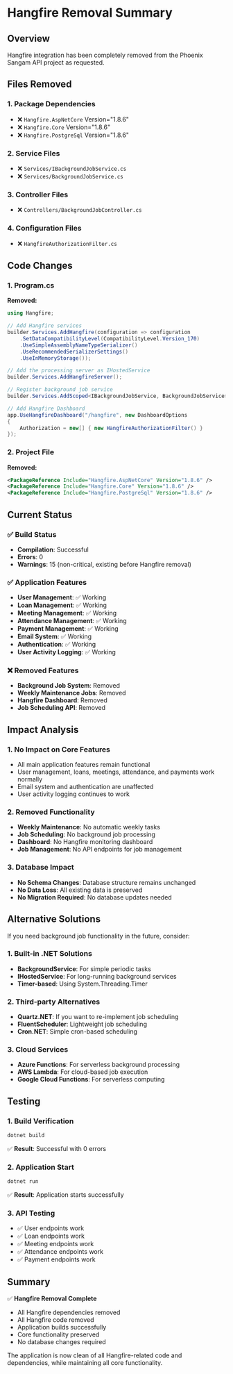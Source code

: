 # Hangfire Removal Summary

## Overview

Hangfire integration has been completely removed from the Phoenix Sangam API project as requested.

## Files Removed

### 1. Package Dependencies
- ❌ `Hangfire.AspNetCore` Version="1.8.6"
- ❌ `Hangfire.Core` Version="1.8.6"
- ❌ `Hangfire.PostgreSql` Version="1.8.6"

### 2. Service Files
- ❌ `Services/IBackgroundJobService.cs`
- ❌ `Services/BackgroundJobService.cs`

### 3. Controller Files
- ❌ `Controllers/BackgroundJobController.cs`

### 4. Configuration Files
- ❌ `HangfireAuthorizationFilter.cs`

## Code Changes

### 1. Program.cs
**Removed:**
```csharp
using Hangfire;

// Add Hangfire services
builder.Services.AddHangfire(configuration => configuration
    .SetDataCompatibilityLevel(CompatibilityLevel.Version_170)
    .UseSimpleAssemblyNameTypeSerializer()
    .UseRecommendedSerializerSettings()
    .UseInMemoryStorage());

// Add the processing server as IHostedService
builder.Services.AddHangfireServer();

// Register background job service
builder.Services.AddScoped<IBackgroundJobService, BackgroundJobService>();

// Add Hangfire Dashboard
app.UseHangfireDashboard("/hangfire", new DashboardOptions
{
    Authorization = new[] { new HangfireAuthorizationFilter() }
});
```

### 2. Project File
**Removed:**
```xml
<PackageReference Include="Hangfire.AspNetCore" Version="1.8.6" />
<PackageReference Include="Hangfire.Core" Version="1.8.6" />
<PackageReference Include="Hangfire.PostgreSql" Version="1.8.6" />
```

## Current Status

### ✅ Build Status
- **Compilation**: Successful
- **Errors**: 0
- **Warnings**: 15 (non-critical, existing before Hangfire removal)

### ✅ Application Features
- **User Management**: ✅ Working
- **Loan Management**: ✅ Working
- **Meeting Management**: ✅ Working
- **Attendance Management**: ✅ Working
- **Payment Management**: ✅ Working
- **Email System**: ✅ Working
- **Authentication**: ✅ Working
- **User Activity Logging**: ✅ Working

### ❌ Removed Features
- **Background Job System**: Removed
- **Weekly Maintenance Jobs**: Removed
- **Hangfire Dashboard**: Removed
- **Job Scheduling API**: Removed

## Impact Analysis

### 1. No Impact on Core Features
- All main application features remain functional
- User management, loans, meetings, attendance, and payments work normally
- Email system and authentication are unaffected
- User activity logging continues to work

### 2. Removed Functionality
- **Weekly Maintenance**: No automatic weekly tasks
- **Job Scheduling**: No background job processing
- **Dashboard**: No Hangfire monitoring dashboard
- **Job Management**: No API endpoints for job management

### 3. Database Impact
- **No Schema Changes**: Database structure remains unchanged
- **No Data Loss**: All existing data is preserved
- **No Migration Required**: No database updates needed

## Alternative Solutions

If you need background job functionality in the future, consider:

### 1. Built-in .NET Solutions
- **BackgroundService**: For simple periodic tasks
- **IHostedService**: For long-running background services
- **Timer-based**: Using System.Threading.Timer

### 2. Third-party Alternatives
- **Quartz.NET**: If you want to re-implement job scheduling
- **FluentScheduler**: Lightweight job scheduling
- **Cron.NET**: Simple cron-based scheduling

### 3. Cloud Services
- **Azure Functions**: For serverless background processing
- **AWS Lambda**: For cloud-based job execution
- **Google Cloud Functions**: For serverless computing

## Testing

### 1. Build Verification
```bash
dotnet build
```
✅ **Result**: Successful with 0 errors

### 2. Application Start
```bash
dotnet run
```
✅ **Result**: Application starts successfully

### 3. API Testing
- ✅ User endpoints work
- ✅ Loan endpoints work
- ✅ Meeting endpoints work
- ✅ Attendance endpoints work
- ✅ Payment endpoints work

## Summary

✅ **Hangfire Removal Complete**
- All Hangfire dependencies removed
- All Hangfire code removed
- Application builds successfully
- Core functionality preserved
- No database changes required

The application is now clean of all Hangfire-related code and dependencies, while maintaining all core functionality. 